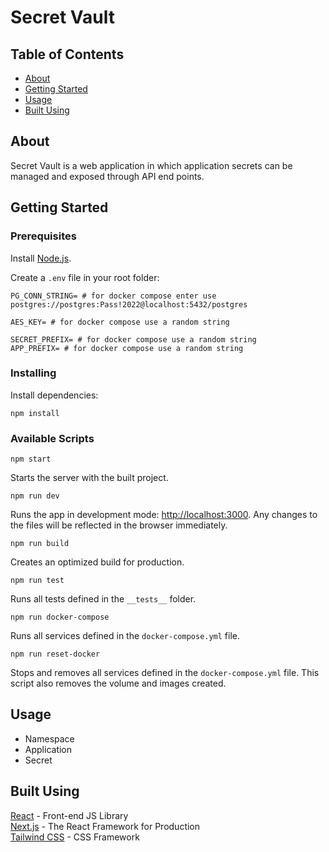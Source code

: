 # Secret Vault

## Table of Contents

-   [About](#about)
-   [Getting Started](#getting_started)
-   [Usage](#usage)
-   [Built Using](#built_using)

## About <a name = "about"></a>

Secret Vault is a web application in which application secrets can be managed and exposed through API end points.

## Getting Started <a name = "getting_started"></a>

### Prerequisites

Install [Node.js](https://nodejs.org/en/).

Create a `.env` file in your root folder:

```
PG_CONN_STRING= # for docker compose enter use postgres://postgres:Pass!2022@localhost:5432/postgres

AES_KEY= # for docker compose use a random string

SECRET_PREFIX= # for docker compose use a random string
APP_PREFIX= # for docker compose use a random string
```

### Installing

Install dependencies:

```
npm install
```

### Available Scripts

```
npm start
```

Starts the server with the built project.

```
npm run dev
```

Runs the app in development mode: [http://localhost:3000](http://localhost:3000). Any changes to the files will be reflected in the browser immediately.

```
npm run build
```

Creates an optimized build for production.

```
npm run test
```

Runs all tests defined in the `__tests__` folder.

```
npm run docker-compose
```

Runs all services defined in the `docker-compose.yml` file.

```
npm run reset-docker
```

Stops and removes all services defined in the `docker-compose.yml` file. This script also removes the volume and images created.

## Usage <a name = "usage"></a>

-   Namespace
-   Application
-   Secret

## Built Using <a name = "built_using"></a>

[React](https://reactjs.org/) - Front-end JS Library\
[Next.js](https://nextjs.org/) - The React Framework for Production\
[Tailwind CSS](https://tailwindcss.com/) - CSS Framework
